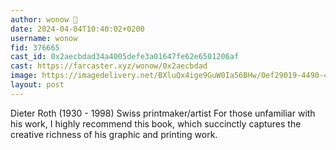 ```yaml
---
author: wonow 🎩
date: 2024-04-04T10:40:02+0200
username: wonow
fid: 376665
cast_id: 0x2aecbdad34a4005defe3a01647fe62e6501206af
cast: https://farcaster.xyz/wonow/0x2aecbdad
image: https://imagedelivery.net/BXluQx4ige9GuW0Ia56BHw/0ef29019-4490-49c3-335c-99bc46ce6b00/original
layout: post
---
```


Dieter Roth (1930 - 1998)
Swiss printmaker/artist
For those unfamiliar with his work, I highly recommend this book, which succinctly captures the creative richness of his graphic and printing work.

<img src='https://imagedelivery.net/BXluQx4ige9GuW0Ia56BHw/0ef29019-4490-49c3-335c-99bc46ce6b00/original' alt='' referrerpolicy='no-referrer'/>
